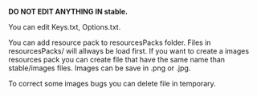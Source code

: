 **DO NOT EDIT ANYTHING IN stable.**

You can edit Keys.txt, Options.txt.

You can add resource pack to resourcesPacks folder.
Files in resourcesPacks/ will allways be load first.
If you want to create a images resources pack you can create file that have the same name than stable/images files.
Images can be save in .png or .jpg.

To correct some images bugs you can delete file in temporary.
